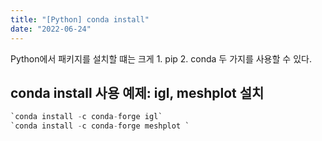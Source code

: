 ```yaml
---
title: "[Python] conda install"
date: "2022-06-24"
---
```


Python에서 패키지를 설치할 떄는 크게
    1. pip
    2. conda
두 가지를 사용할 수 있다.

## conda install 사용 예제: igl, meshplot 설치

```python
`conda install -c conda-forge igl`  
`conda install -c conda-forge meshplot `  
```
